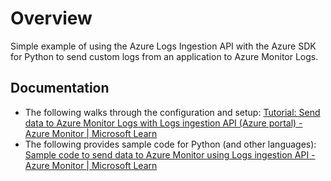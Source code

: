 # Overview

Simple example of using the Azure Logs Ingestion API with the Azure SDK for Python to send custom logs from an application to Azure Monitor Logs.

## Documentation

- The following walks through the configuration and setup: [Tutorial: Send data to Azure Monitor Logs with Logs ingestion API (Azure portal) - Azure Monitor | Microsoft Learn](https://learn.microsoft.com/en-us/azure/azure-monitor/logs/tutorial-logs-ingestion-portal)
- The following provides sample code for Python (and other languages): [Sample code to send data to Azure Monitor using Logs ingestion API - Azure Monitor | Microsoft Learn](https://learn.microsoft.com/en-us/azure/azure-monitor/logs/tutorial-logs-ingestion-code?tabs=python)
